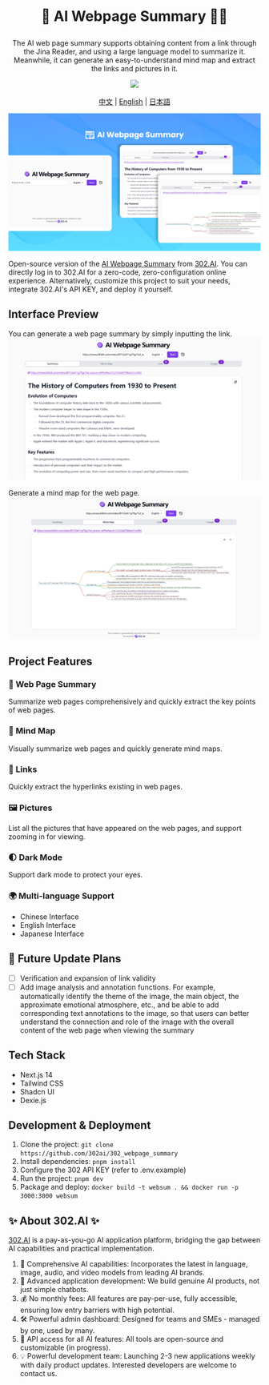 # <p align="center">📝 AI Webpage Summary 🚀✨</p>

<p align="center">The AI web page summary supports obtaining content from a link through the Jina Reader, and using a large language model to summarize it. Meanwhile, it can generate an easy-to-understand mind map and extract the links and pictures in it.</p>

<p align="center"><a href="https://302.ai/en/tools/websum/" target="blank"><img src="https://file.302ai.cn/gpt/imgs/github/302_badge.png" /></a></p >

<p align="center"><a href="README_zh.md">中文</a> | <a href="README.md">English</a> | <a href="README_ja.md">日本語</a></p>

![2. Webpage Summary](docs/AI网页总结en.png) 

Open-source version of the [AI Webpage Summary](https://302.ai/en/tools/websum/) from [302.AI](https://302.ai).
You can directly log in to 302.AI for a zero-code, zero-configuration online experience.
Alternatively, customize this project to suit your needs, integrate 302.AI's API KEY, and deploy it yourself.

## Interface Preview
You can generate a web page summary by simply inputting the link.
![2. Webpage Summary](docs/网页英2.png)     

Generate a mind map for the web page.
![3. Mind Map](docs/网页英3.png)

## Project Features
### 📝 Web Page Summary
Summarize web pages comprehensively and quickly extract the key points of web pages.
### 🧠 Mind Map
Visually summarize web pages and quickly generate mind maps.
### 🔗 Links
Quickly extract the hyperlinks existing in web pages.
### 🖼️ Pictures
List all the pictures that have appeared on the web pages, and support zooming in for viewing.
### 🌓 Dark Mode
Support dark mode to protect your eyes.
### 🌍 Multi-language Support
- Chinese Interface
- English Interface
- Japanese Interface

## 🚩 Future Update Plans 
- [ ] Verification and expansion of link validity
- [ ] Add image analysis and annotation functions. For example, automatically identify the theme of the image, the main object, the approximate emotional atmosphere, etc., and be able to add corresponding text annotations to the image, so that users can better understand the connection and role of the image with the overall content of the web page when viewing the summary

## Tech Stack
- Next.js 14
- Tailwind CSS
- Shadcn UI
- Dexie.js

## Development & Deployment
1. Clone the project: `git clone https://github.com/302ai/302_webpage_summary`
2. Install dependencies: `pnpm install`
3. Configure the 302 API KEY (refer to .env.example)
4. Run the project: `pnpm dev`
5. Package and deploy: `docker build -t websum . && docker run -p 3000:3000 websum`


## ✨ About 302.AI ✨
[302.AI](https://302.ai) is a pay-as-you-go AI application platform, bridging the gap between AI capabilities and practical implementation.
1. 🧠 Comprehensive AI capabilities: Incorporates the latest in language, image, audio, and video models from leading AI brands.
2. 🚀 Advanced application development: We build genuine AI products, not just simple chatbots.
3. 💰 No monthly fees: All features are pay-per-use, fully accessible, ensuring low entry barriers with high potential.
4. 🛠 Powerful admin dashboard: Designed for teams and SMEs - managed by one, used by many.
5. 🔗 API access for all AI features: All tools are open-source and customizable (in progress).
6. 💡 Powerful development team: Launching 2-3 new applications weekly with daily product updates. Interested developers are welcome to contact us.
